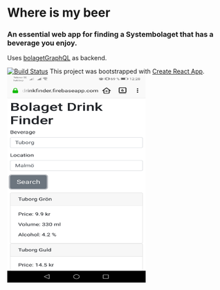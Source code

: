 # Where is my beer

### An essential web app for finding a Systembolaget that has a beverage you enjoy.

Uses [bolagetGraphQL](https://github.com/Kalk88/bolagetGraphql) as backend.

[![Build Status](https://travis-ci.com/Kalk88/whereismybeer.svg?branch=master)](https://travis-ci.com/Kalk88/whereismybeer)
This project was bootstrapped with [Create React App](https://github.com/facebook/create-react-app). <br/>
<a href="url"><img src="https://github.com/Kalk88/whereismybeer/blob/master/demo.png" align="left" height="480" width="320" ></a>



